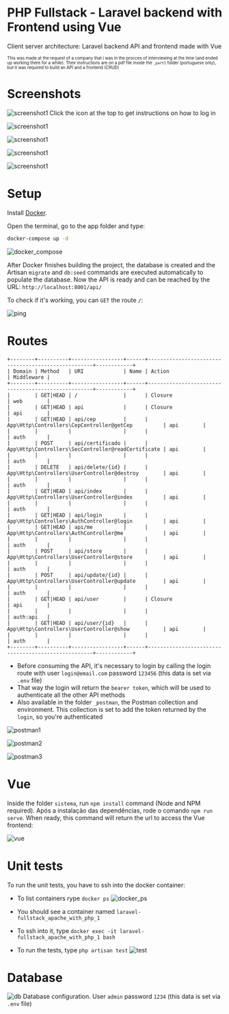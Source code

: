 PHP Fullstack - Laravel backend with Frontend using Vue
=====

Client server architecture: Laravel backend API and frontend made with Vue

<sup><sub>This was made at the request of a company that i was in the procces of interviewing at the time (and ended up working there for a while). Their instructions are on a pdf file inside the `_part1` folder (portuguese only), but it was required to build an API and a frontend (CRUD) </sub></sup>

Screenshots
=====

![screenshot1](/_readme_images/en-US/9.png)
Click the icon at the top to get instructions on how to log in

![screenshot1](/_readme_images/en-US/10.png)

![screenshot1](/_readme_images/en-US/11.png)

![screenshot1](/_readme_images/en-US/12.png)

![screenshot1](/_readme_images/en-US/13.png)

Setup
=====

Install [Docker](https://docs.docker.com/get-started/).

Open the terminal, go to the app folder and type:
```sh
docker-compose up -d
```

![docker_compose](/_readme_images/en-US/1.png)

After Docker finishes building the project, the database is created and the Artisan `migrate` and `db:seed` commands are executed automatically to populate the database. Now the API is ready and can be reached by the URL: `http://localhost:8001/api/`   

To check if it's working, you can `GET` the route `/`:

![ping](/_readme_images/en-US/2.png)

Routes
=====

```
+--------+----------+-----------------+------+----------------------------------------------------+------------+
| Domain | Method   | URI             | Name | Action                                             | Middleware |
+--------+----------+-----------------+------+----------------------------------------------------+------------+
|        | GET|HEAD | /               |      | Closure                                            | web        |
|        | GET|HEAD | api             |      | Closure                                            | api        |
|        | GET|HEAD | api/cep         |      | App\Http\Controllers\CepController@getCep          | api        |
|        |          |                 |      |                                                    | auth       |
|        | POST     | api/certificado |      | App\Http\Controllers\SecController@readCertificate | api        |
|        |          |                 |      |                                                    | auth       |
|        | DELETE   | api/delete/{id} |      | App\Http\Controllers\UserController@destroy        | api        |
|        |          |                 |      |                                                    | auth       |
|        | GET|HEAD | api/index       |      | App\Http\Controllers\UserController@index          | api        |
|        |          |                 |      |                                                    | auth       |
|        | GET|HEAD | api/login       |      | App\Http\Controllers\AuthController@login          | api        |
|        | GET|HEAD | api/me          |      | App\Http\Controllers\AuthController@me             | api        |
|        |          |                 |      |                                                    | auth       |
|        | POST     | api/store       |      | App\Http\Controllers\UserController@store          | api        |
|        |          |                 |      |                                                    | auth       |
|        | POST     | api/update/{id} |      | App\Http\Controllers\UserController@update         | api        |
|        |          |                 |      |                                                    | auth       |
|        | GET|HEAD | api/user        |      | Closure                                            | api        |
|        |          |                 |      |                                                    | auth:api   |
|        | GET|HEAD | api/user/{id}   |      | App\Http\Controllers\UserController@show           | api        |
|        |          |                 |      |                                                    | auth       |
+--------+----------+-----------------+------+----------------------------------------------------+------------+

```

- Before consuming the API, it's necessary to login by calling the login route with user `login@email.com` password `123456` (this data is set via `.env` file)
- That way the login will return the `bearer token`, which will be used to authenticate all the other API methods
- Also available in the folder `_postman`, the Postman collection and environment. This collection is set to add the token returned by the `login`, so you're authenticated

![postman1](/_readme_images/pt-BR/8.png)

![postman2](/_readme_images/en-US/3.png)

![postman3](/_readme_images/en-US/7.png)

Vue
=====

Inside the folder `sistema`, run `npm install` command (Node and NPM required). Após a instalação das dependências, rode o comando `npm run serve`. When ready, this command will return the url to access the Vue frontend:

![vue](/_readme_images/en-US/14.png)


Unit tests
=====
To run the unit tests, you have to ssh into the docker container:

- To list containers rype `docker ps`
![docker_ps](/_readme_images/en-US/4.png)

- You should see a container named `laravel-fullstack_apache_with_php_1`
- To ssh into it, type `docker exec -it laravel-fullstack_apache_with_php_1 bash`
- To run the tests, type `php artisan test`
![test](/_readme_images/pt-BR/5.png)

Database
=====
![db](/_readme_images/pt-BR/6.png)
Database configuration. User `admin` password `1234` (this data is set via `.env` file)
